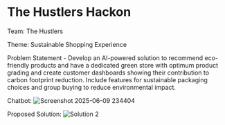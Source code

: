 # The Hustlers Hackon

Team: The Hustlers

Theme: Sustainable Shopping Experience

Problem Statement -
Develop an AI-powered solution to recommend eco-friendly products and have a dedicated green store with optimum product grading and create customer dashboards showing their contribution to carbon footprint reduction. Include features for sustainable packaging choices and group buying to reduce environmental impact.

Chatbot:
![Screenshot 2025-06-09 234404](https://github.com/user-attachments/assets/276a059b-09f9-4402-b9b9-9255c246d6fd)

Proposed Solution:
![Solution 2](https://github.com/user-attachments/assets/a76babb7-5c7c-4885-883c-de518bec3e84)
